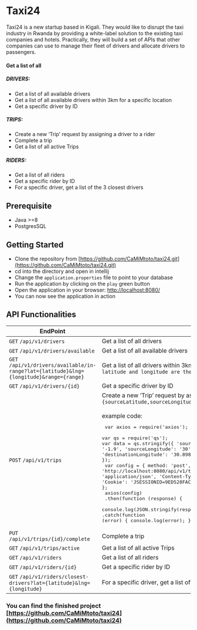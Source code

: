﻿# Taxi24

Taxi24 is a new startup based in Kigali. They would like to disrupt the taxi industry in Rwanda by providing a
white-label solution to the existing taxi companies and hotels. Practically, they will build a set of APIs that other
companies can use to manage their fleet of drivers and allocate drivers to passengers.

#### Get a list of all

##### DRIVERS:

* Get a list of all available drivers
* Get a list of all available drivers within 3km for a specific location
* Get a specific driver by ID

##### TRIPS:

* Create a new ‘Trip’ request by assigning a driver to a rider
* Complete a trip
* Get a list of all active Trips

##### RIDERS:

* Get a list of all riders
* Get a specific rider by ID
* For a specific driver, get a list of the 3 closest drivers

## Prerequisite

* Java >=8
* PostgresSQL

## Getting Started

* Clone the repository from [https://github.com/CaMiMtoto/taxi24.git](https://github.com/CaMiMtoto/taxi24.git)
* cd into the directory and open in intellij
* Change the `application.properties` file to point to your database
* Run the application by clicking on the `play` green button
* Open the application in your browser: [http://localhost:8080/](http://localhost:8080/)
* You can now see the application in action

## API Functionalities

[//]: # (draw table of two columns)

| EndPoint                                                                                 | Description                                                                                                                                                                                                                                                                                                                                                                                                                                                                                                                                                                                                                                                                                                                                                                                                                                                                             |
|------------------------------------------------------------------------------------------|-----------------------------------------------------------------------------------------------------------------------------------------------------------------------------------------------------------------------------------------------------------------------------------------------------------------------------------------------------------------------------------------------------------------------------------------------------------------------------------------------------------------------------------------------------------------------------------------------------------------------------------------------------------------------------------------------------------------------------------------------------------------------------------------------------------------------------------------------------------------------------------------|
| `GET` `/api/v1/drivers`                                                                  | Get a list of all drivers                                                                                                                                                                                                                                                                                                                                                                                                                                                                                                                                                                                                                                                                                                                                                                                                                                                               |
| `GET` `/api/v1/drivers/available`                                                        | Get a list of all available drivers                                                                                                                                                                                                                                                                                                                                                                                                                                                                                                                                                                                                                                                                                                                                                                                                                                                     |
| `GET`  `/api/v1/drivers/available/in-range?lat={latitude}&lng={longitude}&range={range}` | Get a list of all drivers within 3km for a specific location `{range} in this example is 3 whereas latitude and longitude are the starting point`                                                                                                                                                                                                                                                                                                                                                                                                                                                                                                                                                                                                                                                                                                                                       |
| `GET`  `/api/v1/drivers/{id}`                                                            | Get a specific driver by ID                                                                                                                                                                                                                                                                                                                                                                                                                                                                                                                                                                                                                                                                                                                                                                                                                                                             |
| `POST`  `/api/v1/trips`                                                                  | Create a new ‘Trip’ request by assigning a driver to a rider <br/>  `{sourceLatitude,sourceLongitude,destinationLatitude,destinationLongitude,driverId,riderId}` <br/><br/> example code: <br/> <pre> var axios = require('axios');<br/> var qs = require('qs'); <br/>var data = qs.stringify({ 'sourceLatitude': '-1.9', 'sourceLongitude': '30', 'destinationLatitude': '-1.983', 'destinationLongitude': '30.8983', 'driverId': '1', 'riderId': '1' });<br/> var config = { method: 'post', url: 'http://localhost:8080/api/v1/trips', headers: { 'Accept': 'application/json', 'Content-Type': 'application/x-www-form-urlencoded', 'Cookie': 'JSESSIONID=9ED528FACB65F7C44E8FF770FA0C23C2' }, data : data };<br/> axios(config)<br/> .then(function (response) {<br/> console.log(JSON.stringify(response.data)); }) <br/>.catch(function (error) { console.log(error); }); </pre> |
| `PUT` `/api/v1/trips/{id}/complete`                                                      | Complete a trip                                                                                                                                                                                                                                                                                                                                                                                                                                                                                                                                                                                                                                                                                                                                                                                                                                                                         |
| `GET` `/api/v1/trips/active`                                                             | Get a list of all active Trips                                                                                                                                                                                                                                                                                                                                                                                                                                                                                                                                                                                                                                                                                                                                                                                                                                                          |
| `GET` `/api/v1/riders`                                                                   | Get a list of all riders                                                                                                                                                                                                                                                                                                                                                                                                                                                                                                                                                                                                                                                                                                                                                                                                                                                                |
| `GET` `/api/v1/riders/{id}`                                                              | Get a specific rider by ID                                                                                                                                                                                                                                                                                                                                                                                                                                                                                                                                                                                                                                                                                                                                                                                                                                                              |
| `GET` `/api/v1/riders/closest-drivers?lat={latitude}&lng={longitude}`                                                              | For a specific driver, get a list of the 3 closest drivers                                                                                                                                                                                                                                                                                                                                                                                                                                                                                                                                                                                                                                                                                                                                                                                                                                                             |




### You can find the finished project [https://github.com/CaMiMtoto/taxi24](https://github.com/CaMiMtoto/taxi24)





